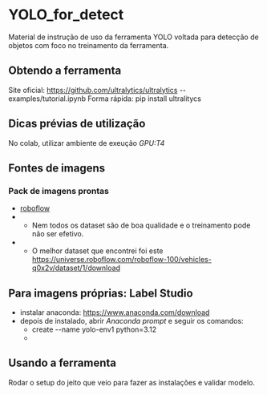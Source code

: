 # YOLO_for_detect
Material de instrução de uso da ferramenta YOLO voltada para detecção de objetos com foco no treinamento da ferramenta.
## Obtendo a ferramenta
Site oficial: https://github.com/ultralytics/ultralytics -- examples/tutorial.ipynb
Forma rápida: pip install ultralitycs
## Dicas prévias de utilização
No colab, utilizar ambiente de exeução _GPU:T4_
## Fontes de imagens
### Pack de imagens prontas
- [roboflow](https://roboflow.com/)
- - Nem todos os dataset são de boa qualidade e o treinamento pode não ser efetivo.
- - O melhor dataset que encontrei foi este https://universe.roboflow.com/roboflow-100/vehicles-q0x2v/dataset/1/download
## Para imagens próprias: Label Studio
- instalar anaconda: https://www.anaconda.com/download
- depois de instalado, abrir *Anaconda prompt* e seguir os comandos:
  - create --name yolo-env1 python=3.12
  - 
## Usando a ferramenta
Rodar o setup do jeito que veio para fazer as instalações e validar modelo.

